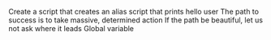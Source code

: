 Create a script that creates an alias
script that prints hello user
The path to success is to take massive, determined action
If the path be beautiful, let us not ask where it leads
Global variable